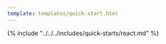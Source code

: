 ```yaml
---
template: templates/quick-start.html
---
```


<script>
  const meta = {
    what_you_will_learn: [
      "Create new React app using Vite",
      "Install <a href='https://www.npmjs.com/package/@asgardeo/react' target='_blank' rel='noopener noreferrer'>@asgardeo/react</a> package",
      "Add user login and logout",
      "Display user profile information"
    ],
    prerequisites: [
      "About 15 minutes",
      "<a href='{{ base_path }}/get-started/create-asgardeo-account/'>Asgardeo account</a>",
      "Install <a href='https://nodejs.org/en/download/package-manager' target='_blank' rel='noopener noreferrer'>Node.js</a> on your system.",
      "Make sure you have a JavaScript package manager like <code>npm</code>, <code>yarn</code>, or <code>pnpm</code>.",
      "A favorite text editor or IDE"
    ],
    source_code: "<a href='https://github.com/asgardeo/asgardeo-auth-react-sdk/tree/main/samples/asgardeo-react-app' target='_blank' class='github-icon'>React Vite App Sample</a>",
    whats_next: [
      "Try out <a href='{{ base_path }}/complete-guides/react/introduction/' target='_blank'>{{ product_name }} complete React guide</a>"
    ]
  };
</script>

{% include "../../../includes/quick-starts/react.md" %}

